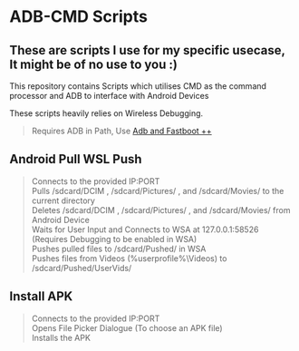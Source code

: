 # ADB-CMD Scripts
## These are scripts I use for my specific usecase, It might be of no use to you :)

This repository contains Scripts which utilises CMD as the command processor and ADB to interface with Android Devices

These scripts heavily relies on Wireless Debugging.

>Requires ADB in Path, Use [Adb and Fastboot ++](https://github.com/K3V1991/ADB-and-FastbootPlusPlus/releases/latest)

## Android Pull WSL Push
> Connects to the provided IP:PORT  
> Pulls /sdcard/DCIM , /sdcard/Pictures/ , and /sdcard/Movies/ to the current directory  
> Deletes /sdcard/DCIM , /sdcard/Pictures/ , and /sdcard/Movies/ from Android Device  
> Waits for User Input and Connects to WSA at 127.0.0.1:58526 (Requires Debugging to be enabled in WSA)  
> Pushes pulled files to /sdcard/Pushed/ in WSA  
> Pushes files from Videos (%userprofile%\Videos) to /sdcard/Pushed/UserVids/  

## Install APK
> Connects to the provided IP:PORT  
> Opens File Picker Dialogue (To choose an APK file)  
> Installs the APK